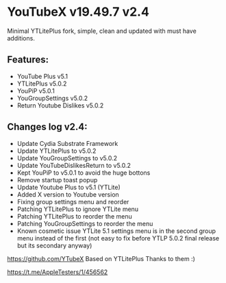 
# YouTubeX v19.49.7 v2.4

Minimal YTLitePlus fork, simple, clean and updated with must have additions.

## Features:
 
- YouTube Plus v5.1
- YTLitePlus v5.0.2
- YouPiP v5.0.1
- YouGroupSettings v5.0.2
- Return Youtube Dislikes v5.0.2

## Changes log v2.4:

- Update Cydia Substrate Framework
- Update YTLitePlus to v5.0.2
- Update YouGroupSettings to v5.0.2
- Update YouTubeDislikesReturn to v5.0.2
- Kept YouPiP to v5.0.1 to avoid the huge bottons
- Remove startup toast popup
- Update Youtube Plus to v5.1 (YTLite)
- Added X version to Youtube version
- Fixing group settings menu and reorder
- Patching YTLitePlus to ignore YTLite menu
- Patching YTLitePlus to reorder the menu
- Patching YouGroupSettings to reorder the menu
- Known cosmetic issue YTLite 5.1 settings menu is in the second group menu instead of the first (not easy to fix before YTLP 5.0.2 final release but its secondary anyway)

https://github.com/YTubeX
Based on YTLitePlus
Thanks to them :)

https://t.me/AppleTesters/1/456562
